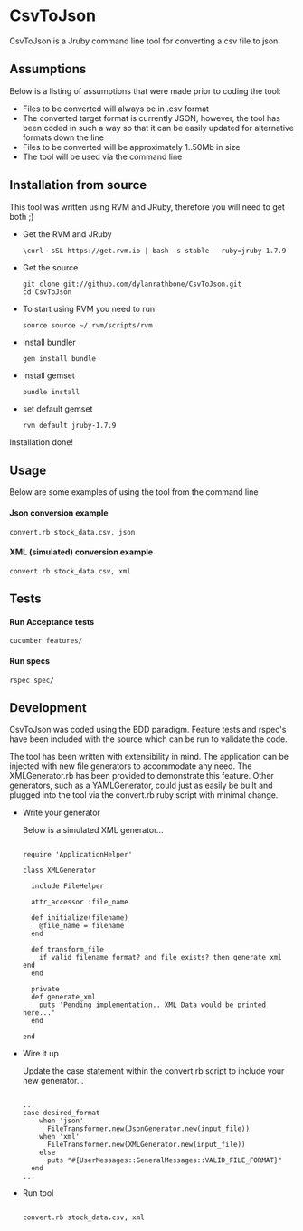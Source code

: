 CsvToJson
=========

CsvToJson is a Jruby command line tool for converting a csv file to json.

Assumptions
-----------

<p>Below is a listing of assumptions that were made prior to coding the tool:</p>

<ul>
<li>Files to be converted will always be in .csv format</li>
<li>The converted target format is currently JSON, however, the tool has been coded in such a way so that it can be easily updated for alternative formats down the line</li>
<li>Files to be converted will be approximately 1..50Mb in size</li>
<li>The tool will be used via the command line</li>
</ul>

Installation from source
------------------------

<p>This tool was written using RVM and JRuby, therefore you will need to get both ;)</p>

<ul>
<li>Get the RVM and JRuby
<pre><code>\curl -sSL https://get.rvm.io | bash -s stable --ruby=jruby-1.7.9
</code></pre>
</li>
<li>Get the source
<pre><code>git clone git://github.com/dylanrathbone/CsvToJson.git
cd CsvToJson
</code></pre>
<li>To start using RVM you need to run
<pre><code>source source ~/.rvm/scripts/rvm
</code></pre>
<li>Install bundler
<pre><code>gem install bundle
</code></pre>
<li>Install gemset
<pre><code>bundle install
</code></pre>
</li>
<li>set default gemset
<pre><code>rvm default jruby-1.7.9
</code></pre>
</li>
</ul>


<p>Installation done!</p>

Usage
-----

<p>Below are some examples of using the tool from the command line</p>

<h4>Json conversion example</h4>

<pre><code>convert.rb stock_data.csv, json
</code></pre>

<h4>XML (simulated) conversion example</h4>

<pre><code>convert.rb stock_data.csv, xml
</code></pre>



Tests
-----

<h4>Run Acceptance tests</h4>

<pre><code>cucumber features/
</code></pre>


<h4>Run specs</h4>

<pre><code>rspec spec/
</code></pre>



Development
------------

CsvToJson was coded using the BDD paradigm. Feature tests and rspec's have been included with the source which can be run to validate the code.

The tool has been written with extensibility in mind. The application can be injected with new file generators to accommodate any need. The XMLGenerator.rb
has been provided to demonstrate this feature. Other generators, such as a YAMLGenerator, could just as easily be built and plugged into the tool via the convert.rb ruby script
with minimal change.

<ul>
<li>Write your generator</li>

Below is a simulated XML generator...

<pre><code>
require 'ApplicationHelper'

class XMLGenerator

  include FileHelper

  attr_accessor :file_name

  def initialize(filename)
    @file_name = filename
  end

  def transform_file
    if valid_filename_format? and file_exists? then generate_xml end
  end

  private
  def generate_xml
    puts 'Pending implementation.. XML Data would be printed here...'
  end

end
</code></pre>

<li>Wire it up</li>

Update the case statement within the convert.rb script to include your new generator...

<pre><code>
...
case desired_format
    when 'json'
      FileTransformer.new(JsonGenerator.new(input_file))
    when 'xml'
      FileTransformer.new(XMLGenerator.new(input_file))
    else
      puts "#{UserMessages::GeneralMessages::VALID_FILE_FORMAT}"
  end
...
</code></pre>

<li>Run tool</li>

<pre><code>
convert.rb stock_data.csv, xml
</code></pre>

</ul>



